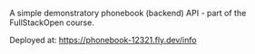 A simple demonstratory phonebook (backend) API - part of the FullStackOpen course.

Deployed at: https://phonebook-12321.fly.dev/info